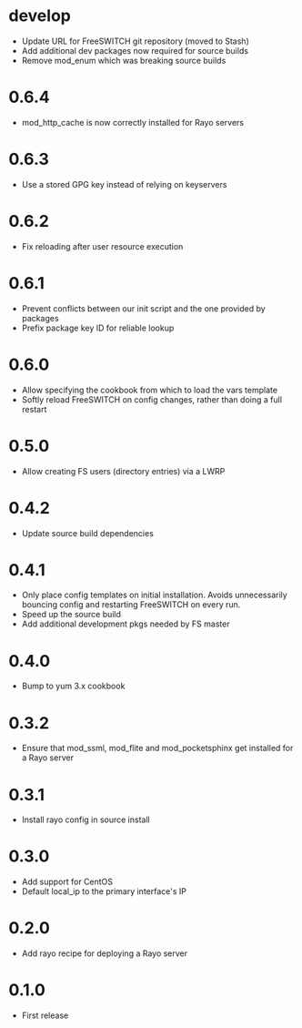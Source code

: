 # develop
  * Update URL for FreeSWITCH git repository (moved to Stash)
  * Add additional dev packages now required for source builds
  * Remove mod_enum which was breaking source builds

# 0.6.4
  * mod_http_cache is now correctly installed for Rayo servers

# 0.6.3
  * Use a stored GPG key instead of relying on keyservers

# 0.6.2
  * Fix reloading after user resource execution

# 0.6.1
  * Prevent conflicts between our init script and the one provided by packages
  * Prefix package key ID for reliable lookup

# 0.6.0
  * Allow specifying the cookbook from which to load the vars template
  * Softly reload FreeSWITCH on config changes, rather than doing a full restart

# 0.5.0
  * Allow creating FS users (directory entries) via a LWRP

# 0.4.2
  * Update source build dependencies

# 0.4.1
  * Only place config templates on initial installation. Avoids unnecessarily bouncing config and restarting FreeSWITCH on every run.
  * Speed up the source build
  * Add additional development pkgs needed by FS master

# 0.4.0
  * Bump to yum 3.x cookbook

# 0.3.2
  * Ensure that mod_ssml, mod_flite and mod_pocketsphinx get installed for a Rayo server

# 0.3.1
  * Install rayo config in source install

# 0.3.0
  * Add support for CentOS
  * Default local_ip to the primary interface's IP

# 0.2.0
  * Add rayo recipe for deploying a Rayo server

# 0.1.0
  * First release
